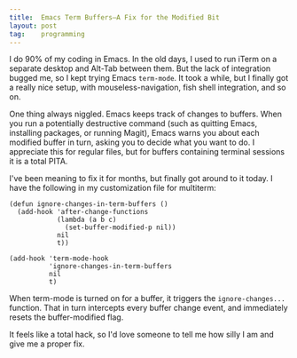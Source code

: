 ```yaml
---
title:  Emacs Term Buffers—A Fix for the Modified Bit
layout: post
tag:    programming
---
```


I do 90% of my coding in Emacs. In the old days, I used to run iTerm
on a separate desktop and Alt-Tab between them. But the lack of
integration bugged me, so I kept trying Emacs `term-mode`. It took a
while, but I finally got a really nice setup, with
mouseless-navigation, fish shell integration, and so on.

One thing always niggled. Emacs keeps track of changes to buffers.
When you run a potentially destructive command (such as quitting
Emacs, installing packages, or running Magit), Emacs warns you about
each modified buffer in turn, asking you to decide what you want to
do. I appreciate this for regular files, but for buffers containing
terminal sessions it is a total PITA.

I've been meaning to fix it for months, but finally got around to it
today. I have the following in my customization file for multiterm:

~~~ elisp
(defun ignore-changes-in-term-buffers ()
  (add-hook 'after-change-functions
            (lambda (a b c)
              (set-buffer-modified-p nil))
            nil
            t))

(add-hook 'term-mode-hook
          'ignore-changes-in-term-buffers
          nil
          t)
~~~

When term-mode is turned on for a buffer, it triggers the
`ignore-changes...` function. That in turn intercepts every buffer
change event, and immediately resets the buffer-modified flag.

It feels like a total hack, so I'd love someone to tell me how silly I
am and give me a proper fix.

